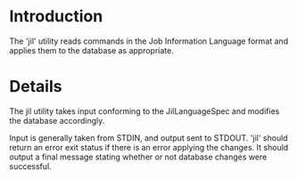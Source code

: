 # Introduction #

The 'jil' utility reads commands in the Job Information Language format and applies them to the database as appropriate.

# Details #

The jil utility takes input conforming to the JilLanguageSpec and modifies the database accordingly.

Input is generally taken from STDIN, and output sent to STDOUT. 'jil' should return an error exit status if there is an error applying the changes. It should output a final message stating whether or not database changes were successful.
